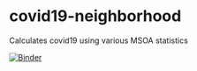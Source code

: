 # covid19-neighborhood
Calculates covid19 using various MSOA statistics

[![Binder](https://mybinder.org/badge_logo.svg)](https://mybinder.org/v2/gh/j-ales/covid19-neighborhood/main)
